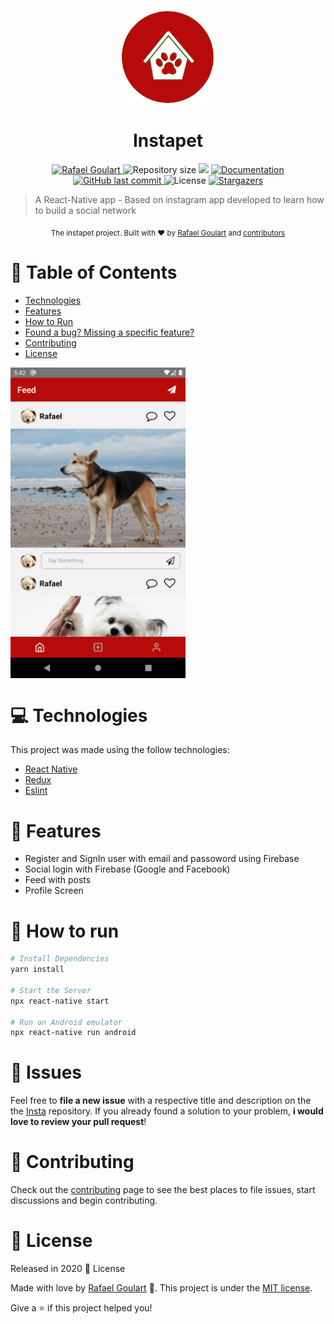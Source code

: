 <p align="center">
   <img src="https://github.com/RafaelGoulartB/Instapet/blob/master/.github/logo.png" width="150"/>
</p>
<h1 align="center">Instapet</h1>

<p align="center">	
   <a href="https://www.linkedin.com/in/rafael-goulartb/">
      <img alt="Rafael Goulart" src="https://img.shields.io/badge/-RafaelGoulartB-B70B0B?style=flat&logo=Linkedin&logoColor=white" />
   </a>
  <img alt="Repository size" src="https://img.shields.io/github/repo-size/RafaelGoulartB/Instapet?color=B70B0B">

  <img src="https://img.shields.io/badge/version-1.0.0-B70B0B.svg?cacheSeconds=2592000" />
  <a href="https://github.com/RafaelGoulartB/Instapet#readme">
    <img alt="Documentation" src="https://img.shields.io/badge/documentation-yes-B70B0B.svg" target="_blank" />
  </a>
   <a href="https://github.com/RafaelGoulartB/Instapet/commits/master">
      <img alt="GitHub last commit" src="https://img.shields.io/github/last-commit/RafaelGoulartB/Instapet?color=B70B0B">
  </a> 
  <img alt="License" src="https://img.shields.io/badge/license-MIT-B70B0B">
   <a href="https://github.com/RafaelGoulartB/Instapet/stargazers">
      <img alt="Stargazers" src="https://img.shields.io/github/stars/RafaelGoulartB/Instapet?color=B70B0B&logo=github">
   </a>
</p>

> A React-Native app - Based on instagram app developed to learn how to build a social network

<div align="center">
  <sub>The instapet project. Built with ❤︎ by
    <a href="https://github.com/RafaelGoulartB">Rafael Goulart</a> and
    <a href="https://github.com/RafaelGoulartB/Instapet/graphs/contributors">
      contributors
    </a>
  </sub>
</div>


# :pushpin: Table of Contents

* [Technologies](#computer-technologies)
* [Features](#rocket-features)
* [How to Run](#construction_worker-how-to-run)
* [Found a bug? Missing a specific feature?](#bug-issues)
* [Contributing](#tada-contributing)
* [License](#closed_book-license)

<div style="display: flex; flex-direction: "row";">
  <img src="https://github.com/RafaelGoulartB/Instapet/blob/master/.github/feed.png" width="280">
</div>

# :computer: Technologies
This project was made using the follow technologies:
<ul>
  <li><a href="https://reactnative.dev/">React Native</a></li>
  <li><a href="https://redux.js.org/introduction/getting-started">Redux</a></li>
  <li><a href="https://eslint.org/">Eslint</a></li>
</ul>

# :rocket: Features

* Register and SignIn user with email and passoword using Firebase
* Social login with Firebase (Google and Facebook)
* Feed with posts
* Profile Screen


# :construction_worker: How to run
```sh
# Install Dependencies
yarn install

# Start the Server
npx react-native start

# Run on Android emulator
npx react-native run android
```


# :bug: Issues

Feel free to **file a new issue** with a respective title and description on the the [Insta](https://github.com/RafaelGoulartB/RandomApp/issues) repository. If you already found a solution to your problem, **i would love to review your pull request**!

# :tada: Contributing

Check out the [contributing](https://github.com/RafaelGoulartB/Instapet/blob/master/CONTRIBUTING.md) page to see the best places to file issues, start discussions and begin contributing.

# :closed_book: License

Released in 2020 :closed_book: License

Made with love by [Rafael Goulart](https://github.com/RandomApp) 🚀.
This project is under the [MIT license](https://github.com/RafaelGoulartB/RandomApp/master/LICENSE).


Give a ⭐️ if this project helped you!

